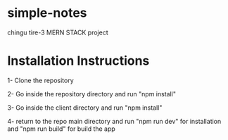 # simple-notes
chingu tire-3 MERN STACK  project

# Installation Instructions

1- Clone the repository  

2- Go inside the repository directory and run "npm install"  

3- Go inside the client directory and run "npm install"  

4- return to the repo main directory and run "npm run dev" for installation and "npm run build" for build the app
